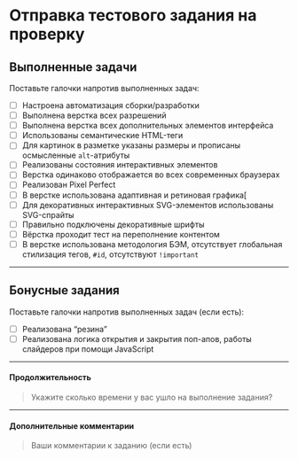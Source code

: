 # Отправка тестового задания на проверку

## Выполненные задачи
Поставьте галочки напротив выполненных задач:
- [ ] Настроена автоматизация сборки/разработки
- [ ] Выполнена верстка всех разрешений
- [ ] Выполнена верстка всех дополнительных элементов интерфейса
- [ ] Использованы семантические HTML-теги
- [ ] Для картинок в разметке указаны размеры и прописаны осмысленные `alt`-атрибуты
- [ ] Реализованы состояния интерактивных элементов
- [ ] Верстка одинаково отображается во всех современных браузерах
- [ ] Реализован Pixel Perfect
- [ ] В верстке использована адаптивная и ретиновая графика[
- [ ] Для декоративных интерактивных SVG-элементов использованы SVG-спрайты
- [ ] Правильно подключены декоративные шрифты
- [ ] Вёрстка проходит тест на переполнение контентом
- [ ] В верстке использована методология БЭМ, отсутствует глобальная стилизация тегов, `#id`, отсутствуют `!important`
    
---

## Бонусные задания 
Поставьте галочки напротив выполненных задач (если есть): 
- [ ] Реализована “резина”
- [ ] Реализована логика открытия и закрытия поп-апов, работы слайдеров при помощи JavaScript

---

#### Продолжительность 
> Укажите сколько времени у вас ушло на выполнение задания? 

---

#### Дополнительные комментарии 
> Ваши комментарии к заданию (если есть) 

